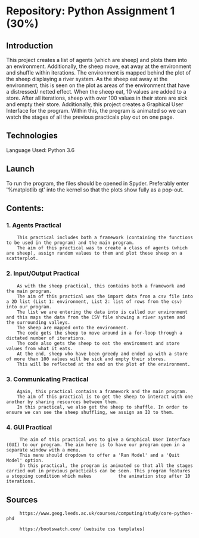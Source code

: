 # Repository: Python Assignment 1 (30%)
## Introduction
This project creates a list of agents (which are sheep) and plots them into an environment. Additionally, the sheep move, eat away at the environment and shuffle within iterations. The environment is mapped behind the plot of the sheep displaying a river system. As the sheep eat away at the environment, this is seen on the plot as areas of the environment that have a distressed/ netted effect. When the sheep eat, 10 values are added to a store. After all iterations, sheep with over 100 values in their store are sick and empty their store. Additionally, this project creates a Graphical User Interface for the program. Within this, the program is animated so we can watch the stages of all the previous practicals play out on one page. 
## Technologies
Language Used: Python 3.6 
## Launch
To run the program, the files should be opened in Spyder. 
Preferably enter '%matplotlib qt' into the kernel so that the plots show fully as a pop-out. 
## Contents:
  ### 1. Agents Practical
        This practical includes both a framework (containing the functions to be used in the program) and the main program. 
        The aim of this practical was to create a class of agents (which are sheep), assign random values to them and plot these sheep on a scatterplot.
  ### 2. Input/Output Practical
        As with the sheep practical, this contains both a framework and the main program. 
        The aim of this practical was the import data from a csv file into a 2D list (List 1: environment, List 2: list of rows from the csv) into our program. 
        The list we are entering the data into is called our environment and this maps the data from the CSV file showing a river system and the surrounding valleys.  
        The sheep are mapped onto the environment. 
        The code gets the sheep to move around in a for-loop through a dictated number of iterations. 
        The code also gets the sheep to eat the environment and store values from what it eats. 
        At the end, sheep who have been greedy and ended up with a store of more than 100 values will be sick and empty their stores.
        This will be reflected at the end on the plot of the environment. 
  ### 3. Communicating Practical
        Again, this practical contains a framework and the main program. 
        The aim of this practical is to get the sheep to interact with one another by sharing resources between them. 
        In this practical, we also get the sheep to shuffle. In order to ensure we can see the sheep shuffling, we assign an ID to them.     
  ### 4. GUI Practical
         The aim of this practical was to give a Graphical User Interface (GUI) to our program. The aim here is to have our program open in a separate window with a menu. 
         This menu should dropdown to offer a 'Run Model' and a 'Quit Model' option.
         In this practical, the program is animated so that all the stages carried out in previous practicals can be seen. This program features a stopping condition which makes          the animation stop after 10 iterations.     
## Sources
         https://www.geog.leeds.ac.uk/courses/computing/study/core-python-phd 
         
         https://bootswatch.com/ (website css templates) 



